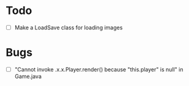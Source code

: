 # Todo
- [ ] Make a LoadSave class for loading images

# Bugs
- [ ] "Cannot invoke .x.x.Player.render() because "this.player" is null" in Game.java
